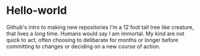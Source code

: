 # Hello-world
Github's intro to making new repositories
I'm a 12 foot tall tree like creature, that lives a long time. Humans would say I am immortal. My kind are not quick to act, often  choosing to deliberate for months or longer before committing to changes or deciding on a new course of action. 
